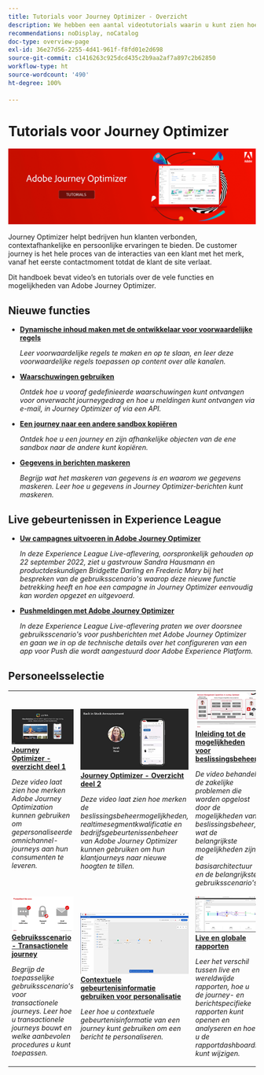 ```yaml
---
title: Tutorials voor Journey Optimizer - Overzicht
description: We hebben een aantal videotutorials waarin u kunt zien hoe u de voordelen van Journey Optimizer kunt benutten.
recommendations: noDisplay, noCatalog
doc-type: overview-page
exl-id: 36e27d56-2255-4d41-961f-f8fd01e2d698
source-git-commit: c1416263c925dcd435c2b9aa2af7a897c2b62850
workflow-type: ht
source-wordcount: '490'
ht-degree: 100%

---
```



# Tutorials voor Journey Optimizer

![](./assets/ajo-banner.png)

Journey Optimizer helpt bedrijven hun klanten verbonden, contextafhankelijke en persoonlijke ervaringen te bieden. De customer journey is het hele proces van de interacties van een klant met het merk, vanaf het eerste contactmoment totdat de klant de site verlaat.

Dit handboek bevat video’s en tutorials over de vele functies en mogelijkheden van Adobe Journey Optimizer.

<div id="whats-new-section">

## Nieuwe functies

* **[Dynamische inhoud maken met de ontwikkelaar voor voorwaardelijke regels](/help/personalize-content/create-dynamic-content.md)**

   *Leer voorwaardelijke regels te maken en op te slaan, en leer deze voorwaardelijke regels toepassen op content over alle kanalen.*

* **[Waarschuwingen gebruiken](/help/administration/alerts.md)**

   *Ontdek hoe u vooraf gedefinieerde waarschuwingen kunt ontvangen voor onverwacht journeygedrag en hoe u meldingen kunt ontvangen via e-mail, in Journey Optimizer of via een API.*

* **[Een journey naar een andere sandbox kopiëren](/help/create-journeys/copy-a-journey.md)**

   *Ontdek hoe u een journey en zijn afhankelijke objecten van de ene sandbox naar de andere kunt kopiëren.*

* **[Gegevens in berichten maskeren](/help/privacy/mask-data-in-messages.md)**

   *Begrijp wat het maskeren van gegevens is en waarom we gegevens maskeren. Leer hoe u gegevens in Journey Optimizer-berichten kunt maskeren.*

</div>


<div id="events-section">

## Live gebeurtenissen in Experience League

* **[Uw campagnes uitvoeren in Adobe Journey Optimizer](https://experienceleague.adobe.com/docs/experience-league-live-events/events/episodes/exl-live-episode-09-22-22.html?lang=nl)**

   *In deze Experience League Live-aflevering, oorspronkelijk gehouden op 22 september 2022, ziet u gastvrouw Sandra Hausmann en productdeskundigen Bridgette Darling en Frederic Mary bij het bespreken van de gebruiksscenario&#39;s waarop deze nieuwe functie betrekking heeft en hoe een campagne in Journey Optimizer eenvoudig kan worden opgezet en uitgevoerd.*

* **[Pushmeldingen met Adobe Journey Optimizer](https://experienceleague.adobe.com/docs/experience-league-live-events/events/episodes/exl-live-episode-05-12-22.html?lang=nl)**

   *In deze Experience League Live-aflevering praten we over doorsnee gebruiksscenario&#39;s voor pushberichten met Adobe Journey Optimizer en gaan we in op de technische details over het configureren van een app voor Push die wordt aangestuurd door Adobe Experience Platform.*

</div>

<div id="recs-overview-body-1"></div>
<div id="recs-overview-body-2"></div>
<div id="recs-overview-body-3"></div>
<div id="recs-overview-body-4"></div>
<div id="recs-overview-body-5"></div>
<div id="recs-overview-body-6"></div>

<div id="staff-picks-section">

## Personeelsselectie

<table>
<tr>
  <td>
    <a href="./introduction/journey-optimizer-overview-part-1.md">
      <img alt="Journey Optimizer - Overzicht deel 1 - Omnichannel-journeys leveren (video)" src="./assets/334174.jpg"/>
    </a>
    <div>
      <a href="./introduction/journey-optimizer-overview-part-1.md">
    <strong>Journey Optimizer - overzicht deel 1  </strong>
    </a>
    </div>
    <p>
    <em>Deze video laat zien hoe merken Adobe Journey Optimization kunnen gebruiken om gepersonaliseerde omnichannel-journeys aan hun consumenten te leveren.</em>
    <p>
  </td>
    <td>
    <a href="./introduction/journey-optimizer-overview-part-2.md">
      <img alt="Journey Optimizer - Overzicht deel 2 - Omnichannel-journeys leveren (video)" src="./assets/334175.jpg"/>
    </a>
    <div>
      <a href="./introduction/journey-optimizer-overview-part-2.md">
    <strong>Journey Optimizer - Overzicht deel 2  </strong>
    </a>
    </div>
    <p>
    <em>Deze video laat zien hoe merken de beslissingsbeheermogelijkheden, realtimesegmentkwalificatie en bedrijfsgebeurtenissenbeheer van Adobe Journey Optimizer kunnen gebruiken om hun klantjourneys naar nieuwe hoogten te tillen.</em>
    <p>
  </td>
  </td>
    <td>
    <a href="./decision-management/create-decisions.md">
      <img alt="Inleiding tot de mogelijkheden voor beslissingsbeheer" src="./assets/326961.jpg"/>
    </a>
    <div>
      <a href="./decision-management/create-decisions.md">
    <strong>Inleiding tot de mogelijkheden voor beslissingsbeheer </strong>
    </a>
    </div>
    <p>
    <em>De video behandelt de zakelijke problemen die worden opgelost door de mogelijkheden van beslissingsbeheer, wat de belangrijkste mogelijkheden zijn, de basisarchitectuur en de belangrijkste gebruiksscenario's.

</em>
    <p>
  </td>
</tr>
<tr>
  <td>
    <a href="./create-journeys/use-case-transactional-journey.md">
      <img alt="Gebruiksscenario - Transactionele journey " src="./assets/334202.jpeg"/>
    </a>
    <div>
      <a href="./create-journeys/use-case-transactional-journey.md">
    <strong>Gebruiksscenario - Transactionele journey </strong>
    </a>
    </div>
    <p>
    <em>Begrijp de toepasselijke gebruiksscenario's voor transactionele journeys. Leer hoe u transactionele journeys bouwt en welke aanbevolen procedures u kunt toepassen.</em>
    <p>
  </td>
    <td>
    <a href="./personalize-content/use-contextual-event-information-for-personalization.md">
      <img alt="Contextuele gebeurtenisinformatie gebruiken voor personalisatie" src="./assets/334165.jpg"/>
    </a>
    <div>
      <a href="./personalize-content/use-contextual-event-information-for-personalization.md">
    <strong>Contextuele gebeurtenisinformatie gebruiken voor personalisatie </strong>
    </a>
    </div>
    <p>
    <em>Leer hoe u contextuele gebeurtenisinformatie van een journey kunt gebruiken om een bericht te personaliseren.</em>
    <p>
  </td>
  </td>
    <td>
    <a href="./report-and-monitor/live-and-global-reports.md">
      <img alt="Live en globale rapporten" src="./assets/334108.jpg"/>
    </a>
    <div>
      <a href="./report-and-monitor/live-and-global-reports.md">
    <strong>Live en globale rapporten </strong>
    </a>
    </div>
    <p>
    <em>Leer het verschil tussen live en wereldwijde rapporten, hoe u de journey- en berichtspecifieke rapporten kunt openen en analyseren en hoe u de rapportdashboards kunt wijzigen.

</em>
    <p>
  </td>
</tr>
</table>

</div>
